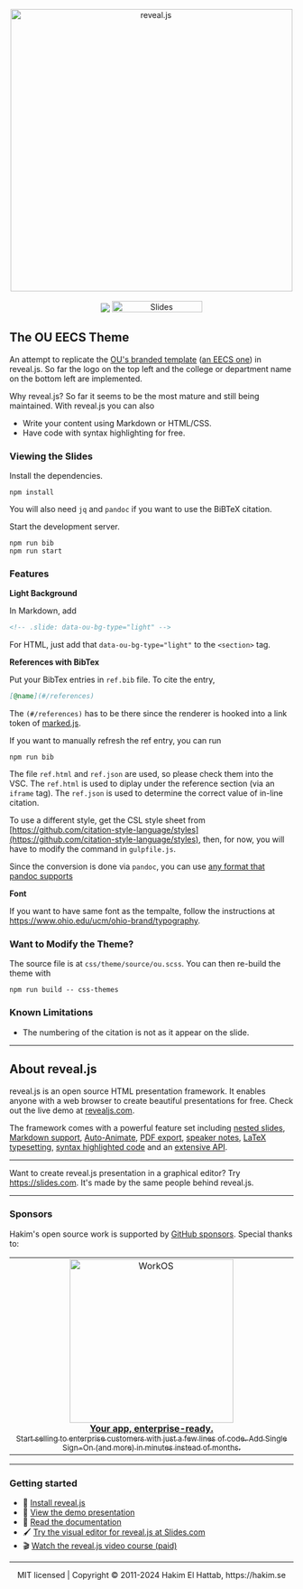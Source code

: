 <p align="center">
  <a href="https://revealjs.com">
  <img src="https://hakim-static.s3.amazonaws.com/reveal-js/logo/v1/reveal-black-text-sticker.png" alt="reveal.js" width="500">
  </a>
  <br><br>
  <a href="https://github.com/krerkkiat/reveal.js-ou-eecs/actions"><img src="https://github.com/krerkkiat/reveal.js-ou-eecs/workflows/tests/badge.svg"></a>
  <a href="https://slides.com/"><img src="https://s3.amazonaws.com/static.slid.es/images/slides-github-banner-320x40.png?1" alt="Slides" width="160" height="20"></a>
</p>

## The OU EECS Theme

An attempt to replicate the [OU's branded template](https://www.ohio.edu/business/resources/faculty-staff/branded-templates) ([an EECS one](https://drive.google.com/file/d/1f9hrztYmwDp_hVvFPrQUG4EQtjVUy0eH/view)) in reveal.js. So far the logo on the top left and the college or department name on
the bottom left are implemented.

Why reveal.js? So far it seems to be the most mature and still being maintained. With reveal.js you can
also

- Write your content using Markdown or HTML/CSS.
- Have code with syntax highlighting for free.

### Viewing the Slides

Install the dependencies.

```console
npm install
```

You will also need `jq` and `pandoc` if you want to use the BiBTeX citation.

Start the development server.

```console
npm run bib
npm run start
```

### Features

**Light Background**

In Markdown, add

```markdown
<!-- .slide: data-ou-bg-type="light" -->
```

For HTML, just add that `data-ou-bg-type="light"` to the `<section>` tag.

**References with BibTex**

Put your BibTex entries in `ref.bib` file. To cite the entry,

```markdown
[@name](#/references)
```

The `(#/references)` has to be there since the renderer is hooked into a link token of [marked.js](https://marked.js.org/).

If you want to manually refresh the ref entry, you can run

```console
npm run bib
```

The file `ref.html` and `ref.json` are used, so please check them into the VSC. The `ref.html` is used
to diplay under the reference section (via an `iframe` tag). The `ref.json` is used to determine the correct value
of in-line citation.

To use a different style, get the CSL style sheet from [https://github.com/citation-style-language/styles](https://github.com/citation-style-language/styles), then, for now, you will have to modify the command
in `gulpfile.js`.

Since the conversion is done via `pandoc`, you can use [any format that pandoc supports](https://pandoc.org/MANUAL.html#specifying-bibliographic-data)

**Font**

If you want to have same font as the tempalte, follow the instructions at https://www.ohio.edu/ucm/ohio-brand/typography.

### Want to Modify the Theme?

The source file is at `css/theme/source/ou.scss`. You can then re-build the theme with

```console
npm run build -- css-themes
```

### Known Limitations

- The numbering of the citation is not as it appear on the slide.

---

## About reveal.js

reveal.js is an open source HTML presentation framework. It enables anyone with a web browser to create beautiful presentations for free. Check out the live demo at [revealjs.com](https://revealjs.com/).

The framework comes with a powerful feature set including [nested slides](https://revealjs.com/vertical-slides/), [Markdown support](https://revealjs.com/markdown/), [Auto-Animate](https://revealjs.com/auto-animate/), [PDF export](https://revealjs.com/pdf-export/), [speaker notes](https://revealjs.com/speaker-view/), [LaTeX typesetting](https://revealjs.com/math/), [syntax highlighted code](https://revealjs.com/code/) and an [extensive API](https://revealjs.com/api/).

---

Want to create reveal.js presentation in a graphical editor? Try <https://slides.com>. It's made by the same people behind reveal.js.

---

### Sponsors
Hakim's open source work is supported by <a href="https://github.com/sponsors/hakimel">GitHub sponsors</a>. Special thanks to:
<div align="center">
  <table>
    <td align="center">
      <a href="https://workos.com/?utm_campaign=github_repo&utm_medium=referral&utm_content=revealjs&utm_source=github">
        <div>
          <img src="https://user-images.githubusercontent.com/629429/151508669-efb4c3b3-8fe3-45eb-8e47-e9510b5f0af1.svg" width="290" alt="WorkOS">
        </div>
        <b>Your app, enterprise-ready.</b>
        <div>
          <sub>Start selling to enterprise customers with just a few lines of code. Add Single Sign-On (and more) in minutes instead of months.</sup>
        </div>
      </a>
    </td>
  </table>
</div>

---

### Getting started
- 🚀 [Install reveal.js](https://revealjs.com/installation)
- 👀 [View the demo presentation](https://revealjs.com/demo)
- 📖 [Read the documentation](https://revealjs.com/markup/)
- 🖌 [Try the visual editor for reveal.js at Slides.com](https://slides.com/)
- 🎬 [Watch the reveal.js video course (paid)](https://revealjs.com/course)

--- 
<div align="center">
  MIT licensed | Copyright © 2011-2024 Hakim El Hattab, https://hakim.se
</div>
